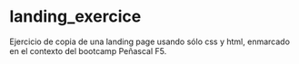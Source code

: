 # landing_exercice
Ejercicio de copia de una landing page usando sólo css y html, enmarcado en el contexto del bootcamp Peñascal F5.
